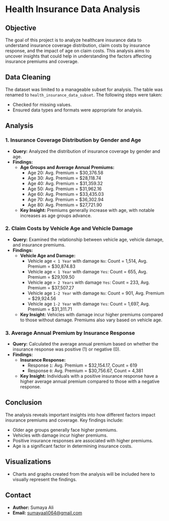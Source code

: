# Health Insurance Data Analysis

## Objective
The goal of this project is to analyze healthcare insurance data to understand insurance coverage distribution, claim costs by insurance response, and the impact of age on claim costs. This analysis aims to uncover insights that could help in understanding the factors affecting insurance premiums and coverage.

## Data Cleaning
The dataset was limited to a manageable subset for analysis. The table was renamed to `health_insurance_data_subset`. The following steps were taken:
- Checked for missing values.
- Ensured data types and formats were appropriate for analysis.

## Analysis

### 1. Insurance Coverage Distribution by Gender and Age
- **Query:** Analyzed the distribution of insurance coverage by gender and age.
- **Findings:** 
  - **Age Groups and Average Annual Premiums:**
    - Age 20: Avg. Premium = \$30,376.58
    - Age 30: Avg. Premium = \$28,118.74
    - Age 40: Avg. Premium = \$31,359.32
    - Age 50: Avg. Premium = \$31,962.16
    - Age 60: Avg. Premium = \$33,435.03
    - Age 70: Avg. Premium = \$36,302.94
    - Age 80: Avg. Premium = \$27,721.90
  - **Key Insight:** Premiums generally increase with age, with notable increases as age groups advance.

### 2. Claim Costs by Vehicle Age and Vehicle Damage
- **Query:** Examined the relationship between vehicle age, vehicle damage, and insurance premiums.
- **Findings:** 
  - **Vehicle Age and Damage:**
    - Vehicle age `< 1 Year` with damage `No`: Count = 1,514, Avg. Premium = \$30,874.83
    - Vehicle age `< 1 Year` with damage `Yes`: Count = 655, Avg. Premium = \$29,109.50
    - Vehicle age `> 2 Years` with damage `Yes`: Count = 233, Avg. Premium = \$37,507.27
    - Vehicle age `1-2 Year` with damage `No`: Count = 901, Avg. Premium = \$29,924.56
    - Vehicle age `1-2 Year` with damage `Yes`: Count = 1,697, Avg. Premium = \$31,311.71
  - **Key Insight:** Vehicles with damage incur higher premiums compared to those without damage. Premiums also vary based on vehicle age.

### 3. Average Annual Premium by Insurance Response
- **Query:** Calculated the average annual premium based on whether the insurance response was positive (1) or negative (0).
- **Findings:** 
  - **Insurance Response:**
    - Response `1`: Avg. Premium = \$32,154.17, Count = 619
    - Response `0`: Avg. Premium = \$30,756.67, Count = 4,381
  - **Key Insight:** Individuals with a positive insurance response have a higher average annual premium compared to those with a negative response.

## Conclusion
The analysis reveals important insights into how different factors impact insurance premiums and coverage. Key findings include:
- Older age groups generally face higher premiums.
- Vehicles with damage incur higher premiums.
- Positive insurance responses are associated with higher premiums.
- Age is a significant factor in determining insurance costs.

## Visualizations
- Charts and graphs created from the analysis will be included here to visually represent the findings. 

## Contact
- **Author:** Sumaya Ali
- **Email:** sumayaali064@gmail.com
